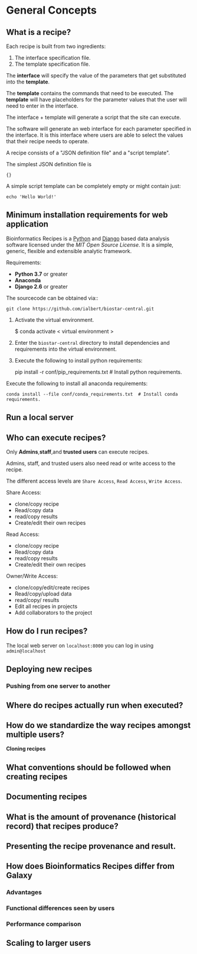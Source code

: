 # General Concepts


## What is a recipe?

Each recipe is built from two ingredients:

1. The interface specification file.
2. The template specification file.

The **interface** will specify the value of the parameters that get substituted into the **template**.

The **template** contains the commands that need to be executed. The **template** will have
placeholders for the parameter values that the user will need to enter in the interface.

The interface + template will generate a script that the site can execute.

The software will generate an web interface for each parameter specified in the interface. It is this interface where users are able to select the values that their recipe needs to operate.


A recipe consists of a "JSON definition file" and a "script template".

The simplest JSON definition file is

    {}

A simple script template can be completely empty or might contain just:

    echo 'Hello World!'
    
 
## Minimum installation requirements for web application


Bioinformatics Recipes is a [Python](<http://www.python.org/>) and
[Django](<http://www.djangoproject.com/>) based data analysis software licensed under the *MIT Open Source License*.
It is a simple, generic, flexible and extensible analytic framework.

Requirements:
- **Python 3.7** or greater
- **Anaconda**
- **Django 2.6** or greater

The sourcecode can be obtained via::

    git clone https://github.com/ialbert/biostar-central.git
    
1. Activate the virtual environment.

 
    $ conda activate < virtual environment >

2. Enter the `biostar-central` directory to install dependencies and requirements into the virtual environment.
    
    
3. Execute the following to install python requirements: 

    pip install -r conf/pip_requirements.txt      # Install python requirements.
    
Execute the following to install all anaconda requirements:
    
    conda install --file conf/conda_requirements.txt  # Install conda requirements.
    
## Run a local server



## Who can execute recipes?

Only **Admins**,**staff**,and **trusted users** can execute recipes. 

Admins, staff, and trusted users also need read or write access to the recipe. 

The different access levels are `Share Access`, `Read Access`, `Write Access`.

Share Access: 

- clone/copy recipe
- Read/copy data
- read/copy results
- Create/edit their own recipes

Read Access:

- clone/copy recipe
- Read/copy data
- read/copy results
- Create/edit their own recipes

Owner/Write Access:

- clone/copy/edit/create recipes
- Read/copy/upload data
- read/copy/ results
- Edit all recipes in projects
- Add collaborators to the project 

       
## How do I run recipes?

The local web server on `localhost:8000` you can log in using `admin@localhost` 


## Deploying new recipes


### Pushing from one server to another

###

## Where do recipes actually run when executed?


## How do we standardize the way recipes amongst multiple users?


**Cloning recipes**

## What conventions should be followed when creating recipes


## Documenting recipes


## What is the amount of provenance (historical record) that recipes produce?


## Presenting the recipe provenance and result.


## How does Bioinformatics Recipes differ from Galaxy


### Advantages 


###  Functional differences seen by users


### Performance comparison 


## Scaling to larger users




